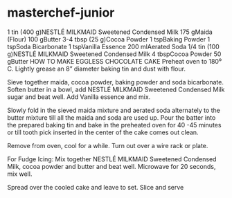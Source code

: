 # masterchef-junior
1 tin (400 g)NESTLÉ MILKMAID Sweetened Condensed Milk
175 gMaida (Flour)
100 gButter
3-4 tbsp (25 g)Cocoa Powder
1 tspBaking Powder
1 tspSoda Bicarbonate
1 tspVanilla Essence
200 mlAerated Soda
1/4 tin (100 g)NESTLÉ MILKMAID Sweetened Condensed Milk
4 tbspCocoa Powder
50 gButter
HOW TO MAKE EGGLESS CHOCOLATE CAKE
Preheat oven to 180⁰ C.  Lightly grease an 8” diameter baking tin and dust with flour.
 
Sieve together maida, cocoa powder, baking powder and soda bicarbonate. Soften butter in a bowl, add NESTLÉ MILKMAID Sweetened Condensed Milk sugar and beat well. Add Vanilla essence and mix.
 
Slowly fold in the sieved maida mixture and aerated soda alternately to the butter mixture till all the maida and soda are used up. Pour the batter into the prepared baking tin and bake in the preheated oven for 40 -45 minutes or till tooth pick inserted in the center of the cake comes out clean.
 
Remove from oven, cool for a while. Turn out over a wire rack or plate.
 
For Fudge Icing: Mix together NESTLÉ MILKMAID Sweetened Condensed Milk, cocoa powder and butter and beat well. Microwave for 20 seconds, mix well.
 
Spread over the cooled cake and leave to set. Slice and serve
